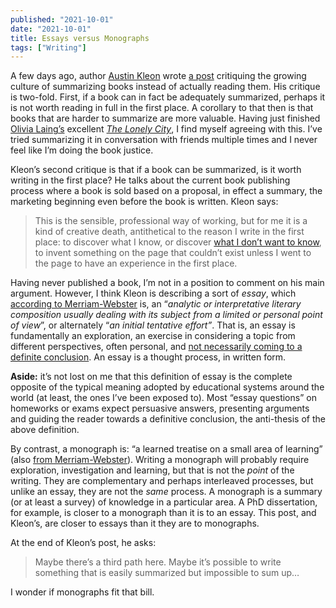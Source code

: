 ```yaml
---
published: "2021-10-01"
date: "2021-10-01"
title: Essays versus Monographs
tags: ["Writing"]
---
```


A few days ago, author [Austin Kleon](https://austinkleon.com "Austin Kleon")
wrote [a
post](https://austinkleon.com/2021/09/27/if-a-book-can-be-summarized-is-it-worth-reading/
"If a book can be summarized, is it worth reading?") critiquing the growing
culture of summarizing books instead of actually reading them. His critique is
two-fold. First, if a book can in fact be adequately summarized, perhaps it is
not worth reading in full in the first place. A corollary to that then is that
books that are harder to summarize are more valuable. Having just finished
[Olivia Laing’s](http://www.olivialaing.co.uk "Olivia Laing") excellent *[The
Lonely City](https://www.olivialaing.com/lonely-city "The Lonely City")*, I find
myself agreeing with this. I’ve tried summarizing it in conversation with
friends multiple times and I never feel like I’m doing the book justice.

Kleon’s second critique is that if a book can be summarized, is it worth writing
in the first place? He talks about the current book publishing process where a
book is sold based on a proposal, in effect a summary, the marketing beginning
even before the book is written. Kleon says:

> This is the sensible, professional way of working, but for me it is a kind of
> creative death, antithetical to the reason I write in the first place: to
> discover what I know, or discover [what I don’t want to
> know](https://austinkleon.com/2019/08/02/writing-to-find-out-what-you-dont-want-to-know/),
> to invent something on the page that couldn’t exist unless I went to the page
> to have an experience in the first place.

Having never published a book, I’m not in a position to comment on his main
argument. However, I think Kleon is describing a sort of *essay*, which
[according to Merriam-Webster](https://www.merriam-webster.com/dictionary/essay
"Definition of essay") is, an “*analytic or interpretative literary composition
usually dealing with its subject from a limited or personal point of view*”, or
alternately “*an initial tentative effort”*. That is, an essay is fundamentally
an exploration, an exercise in considering a topic from different perspectives,
often personal, and [not necessarily coming to a definite
conclusion](https://www.brainpickings.org/2013/02/08/what-makes-a-great-essay/
"What Makes a Great Essay?"). An essay is a thought process, in written form.

**Aside:** it’s not lost on me that this definition of essay is the complete
opposite of the typical meaning adopted by educational systems around the world
(at least, the ones I’ve been exposed to). Most “essay questions” on homeworks
or exams expect persuasive answers, presenting arguments and guiding the reader
towards a definitive conclusion, the anti-thesis of the above definition.

By contrast, a monograph is: “a learned treatise on a small area of learning”
(also [from
Merriam-Webster](https://www.merriam-webster.com/dictionary/monograph
"Definition of Monograph")). Writing a monograph will probably require
exploration, investigation and learning, but that is not the *point* of the
writing. They are complementary and perhaps interleaved processes, but unlike an
essay, they are not the *same* process. A monograph is a summary (or at least a
survey) of knowledge in a particular area. A PhD dissertation, for example, is
closer to a monograph than it is to an essay. This post, and Kleon’s, are closer
to essays than it they are to monographs.

At the end of Kleon’s post, he asks:

> Maybe there’s a third path here. Maybe it’s possible to write something that
> is easily summarized but impossible to sum up…

I wonder if monographs fit that bill.
